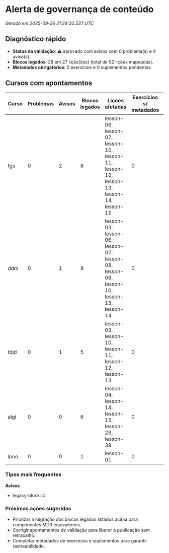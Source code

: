 # Alerta de governança de conteúdo

_Gerado em 2025-09-26 21:24:32.537 UTC_

## Diagnóstico rápido

- **Status da validação**: ⚠️ aprovado com avisos com 0 problema(s) e 4 aviso(s).
- **Blocos legados**: 28 em 27 lição(ões) (total de 92 lições mapeadas).
- **Metadados obrigatórios**: 0 exercícios e 0 suplementos pendentes.

## Cursos com apontamentos

| Curso | Problemas | Avisos | Blocos legados | Lições afetadas                                                                        | Exercícios s/ metadados | Suplementos s/ metadados |
| ----- | --------- | ------ | -------------- | -------------------------------------------------------------------------------------- | ----------------------- | ------------------------ |
| tgs   | 0         | 2      | 8              | lesson-06, lesson-07, lesson-10, lesson-11, lesson-12, lesson-13, lesson-14, lesson-15 | 0                       | 0                        |
| ddm   | 0         | 1      | 8              | lesson-03, lesson-06, lesson-07, lesson-08, lesson-09, lesson-10, lesson-13, lesson-14 | 0                       | 0                        |
| tdjd  | 0         | 1      | 5              | lesson-02, lesson-10, lesson-11, lesson-12, lesson-13                                  | 0                       | 0                        |
| algi  | 0         | 0      | 6              | lesson-04, lesson-14, lesson-15, lesson-29, lesson-39                                  | 0                       | 0                        |
| lpoo  | 0         | 0      | 1              | lesson-01                                                                              | 0                       | 0                        |

### Tipos mais frequentes

**Avisos**

- legacy-block: 4

### Próximas ações sugeridas

- Priorizar a migração dos blocos legados listados acima para componentes MD3 equivalentes.
- Corrigir apontamentos de validação para liberar a publicação sem retrabalho.
- Completar metadados de exercícios e suplementos para garantir rastreabilidade.
